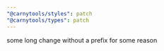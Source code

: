 ```yaml
---
"@carnytools/styles": patch
"@carnytools/types": patch
---
```


some long change without a prefix for some reason
